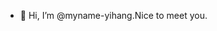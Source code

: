 - 👋 Hi, I’m @myname-yihang.Nice to meet you.


<!---
myname-yihang/myname-yihang is a ✨ special ✨ repository because its `README.md` (this file) appears on your GitHub profile.
You can click the Preview link to take a look at your changes.
--->
